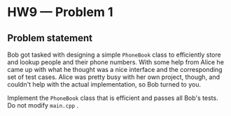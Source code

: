 # HW9 — Problem 1

## Problem statement

Bob got tasked with designing a simple `PhoneBook` class to efficiently store and lookup people and their phone numbers. With some help from Alice he came up with what he thought was a nice interface and the corresponding set of test cases. Alice was pretty busy with her own project, though, and couldn't help with the actual implementation, so Bob turned to you.

Implement the  `PhoneBook` class that is efficient and passes all Bob's tests. Do not modify  `main.cpp` .
